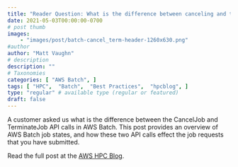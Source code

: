 ```yaml
---
title: "Reader Question: What is the difference between canceling and terminating a job in AWS Batch?"
date: 2021-05-03T00:00:00-0700
# post thumb
images:
    - "images/post/batch-cancel_term-header-1260x630.png"
#author
author: "Matt Vaughn"
# description
description: ""
# Taxonomies
categories: [ "AWS Batch", ]
tags: [ "HPC",  "Batch",  "Best Practices",  "hpcblog", ]
type: "regular" # available type (regular or featured)
draft: false
---
```


A customer asked us what is the difference between the CancelJob and TerminateJob API calls in AWS Batch. This post provides an overview of AWS Batch job states, and how these two API calls effect the job requests that you have submitted.

Read the full post at the [AWS HPC Blog](https://aws.amazon.com/blogs/hpc/reader-question-what-is-the-difference-between-canceling-and-terminating-a-job-in-aws-batch/).
